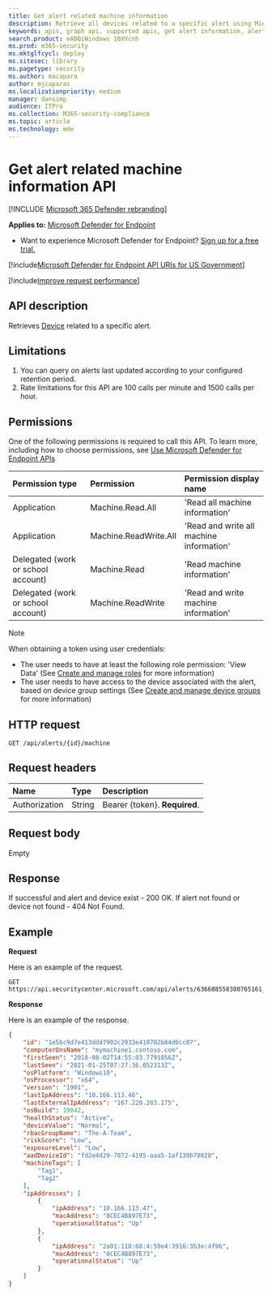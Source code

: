 ```yaml
---
title: Get alert related machine information
description: Retrieve all devices related to a specific alert using Microsoft Defender Advanced Threat Protection (Microsoft Defender for Endpoint).
keywords: apis, graph api, supported apis, get alert information, alert information, related device
search.product: eADQiWindows 10XVcnh
ms.prod: m365-security
ms.mktglfcycl: deploy
ms.sitesec: library
ms.pagetype: security
ms.author: macapara
author: mjcaparas
ms.localizationpriority: medium
manager: dansimp
audience: ITPro
ms.collection: M365-security-compliance
ms.topic: article
ms.technology: mde
---
```


# Get alert related machine information API

[!INCLUDE [Microsoft 365 Defender rebranding](../../includes/microsoft-defender.md)]


**Applies to:** [Microsoft Defender for Endpoint](https://go.microsoft.com/fwlink/p/?linkid=2146631)

- Want to experience Microsoft Defender for Endpoint? [Sign up for a free trial.](https://www.microsoft.com/microsoft-365/windows/microsoft-defender-atp?ocid=docs-wdatp-exposedapis-abovefoldlink) 

[!include[Microsoft Defender for Endpoint API URIs for US Government](../../includes/microsoft-defender-api-usgov.md)]

[!include[Improve request performance](../../includes/improve-request-performance.md)]


## API description
Retrieves [Device](machine.md) related to a specific alert.


## Limitations
1. You can query on alerts last updated according to your configured retention period.
2. Rate limitations for this API are 100 calls per minute and 1500 calls per hour.


## Permissions
One of the following permissions is required to call this API. To learn more, including how to choose permissions, see [Use Microsoft Defender for Endpoint APIs](apis-intro.md)

Permission type |	Permission	|	Permission display name
:---|:---|:---
Application |	Machine.Read.All |	'Read all machine information'
Application |	Machine.ReadWrite.All |	'Read and write all machine information'
Delegated (work or school account) | Machine.Read | 'Read machine information'
Delegated (work or school account) | Machine.ReadWrite | 'Read and write machine information'

>[!Note]
> When obtaining a token using user credentials:
>- The user needs to have at least the following role permission: 'View Data' (See [Create and manage roles](user-roles.md) for more information)
>- The user needs to have access to the device associated with the alert, based on device group settings (See [Create and manage device groups](machine-groups.md) for more information)

## HTTP request
```
GET /api/alerts/{id}/machine
```

## Request headers

Name | Type | Description
:---|:---|:---
Authorization | String | Bearer {token}. **Required**.


## Request body
Empty

## Response
If successful and alert and device exist - 200 OK. If alert not found or device not found - 404 Not Found.

## Example

**Request**

Here is an example of the request.

```http
GET https://api.securitycenter.microsoft.com/api/alerts/636688558380765161_2136280442/machine
```

**Response**

Here is an example of the response.


```json
{
	"id": "1e5bc9d7e413ddd7902c2932e418702b84d0cc07",
	"computerDnsName": "mymachine1.contoso.com",
	"firstSeen": "2018-08-02T14:55:03.7791856Z",
	"lastSeen": "2021-01-25T07:27:36.052313Z",
	"osPlatform": "Windows10",
	"osProcessor": "x64",
	"version": "1901",
	"lastIpAddress": "10.166.113.46",
	"lastExternalIpAddress": "167.220.203.175",
	"osBuild": 19042,
	"healthStatus": "Active",
	"deviceValue": "Normal",
	"rbacGroupName": "The-A-Team",
	"riskScore": "Low",
	"exposureLevel": "Low",
	"aadDeviceId": "fd2e4d29-7072-4195-aaa5-1af139b78028",
	"machineTags": [
		"Tag1",
		"Tag2"
	],
	"ipAddresses": [
		{
			"ipAddress": "10.166.113.47",
			"macAddress": "8CEC4B897E73",
			"operationalStatus": "Up"
		},
		{
			"ipAddress": "2a01:110:68:4:59e4:3916:3b3e:4f96",
			"macAddress": "8CEC4B897E73",
			"operationalStatus": "Up"
		}
	]
}
```
